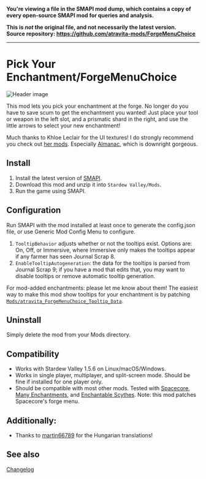 **You're viewing a file in the SMAPI mod dump, which contains a copy of every open-source SMAPI mod
for queries and analysis.**

**This is _not_ the original file, and not necessarily the latest version.**  
**Source repository: https://github.com/atravita-mods/ForgeMenuChoice**

----

Pick Your Enchantment/ForgeMenuChoice
===========================

![Header image](ForgeMenuChoice/docs/tools.gif)

This mod lets you pick your enchantment at the forge. No longer do you have to save scum to get the enchantment you wanted! Just place your tool or weapon in the left slot, and a prismatic shard in the right, and use the little arrows to select your new enchantment! 

Much thanks to Khloe Leclair for the UI textures! I do strongly recommend you check out [her mods](https://www.nexusmods.com/stardewvalley/users/138772588?tab=user+files). Especially [Almanac](https://www.nexusmods.com/stardewvalley/mods/11022), which is downright gorgeous.

## Install

1. Install the latest version of [SMAPI](https://smapi.io).
2. Download this mod and unzip it into `Stardew Valley/Mods`.
3. Run the game using SMAPI.

## Configuration
Run SMAPI with the mod installed at least once to generate the config.json file, or use Generic Mod Config Menu to configure.

1. `TooltipBehavior` adjusts whether or not the tooltips exist. Options are: On, Off, or Immersive, where Immersive only makes the tooltips appear if any farmer has seen Journal Scrap 8.
2. `EnableTooltipAutogeneration`: the data for the tooltips is parsed from Journal Scrap 9; if you have a mod that edits that, you may want to disable tooltips or remove automatic tooltip generation.

For mod-added enchantments: please let me know about them! The easiest way to make this mod show tooltips for your enchantment is by patching [`Mods/atravita_ForgeMenuChoice_Tooltip_Data`](ForgeMenuChoice/README.md). 

## Uninstall
Simply delete the mod from your Mods directory.

## Compatibility

* Works with Stardew Valley 1.5.6 on Linux/macOS/Windows.
* Works in single player, multiplayer, and split-screen mode. Should be fine if installed for one player only.
* Should be compatible with most other mods. Tested with [Spacecore](https://www.nexusmods.com/stardewvalley/mods/1348), [Many Enchantments](https://www.nexusmods.com/stardewvalley/mods/8824), and [Enchantable Scythes](https://www.nexusmods.com/stardewvalley/mods/10668). Note: this mod patches Spacecore's forge menu.

## Additionally:

* Thanks to [martin66789](https://forums.nexusmods.com/index.php?/user/27323031-martin66789/) for the Hungarian translations!

## See also

[Changelog](ForgeMenuChoice/docs/Changelog.md)
